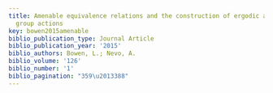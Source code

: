 ```yaml
---
title: Amenable equivalence relations and the construction of ergodic averages for
  group actions
key: bowen2015amenable
biblio_publication_type: Journal Article
biblio_publication_year: '2015'
biblio_authors: Bowen, L.; Nevo, A.
biblio_volume: '126'
biblio_number: '1'
biblio_pagination: "359\u2013388"
---
```

